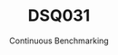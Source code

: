 ---
layout: default
title: DSQ031
subtitle: Continuous Benchmarking
selected: TPC-DS
expanded: Benchmarking
benchmark: /individual_results/DSQ031.html
---